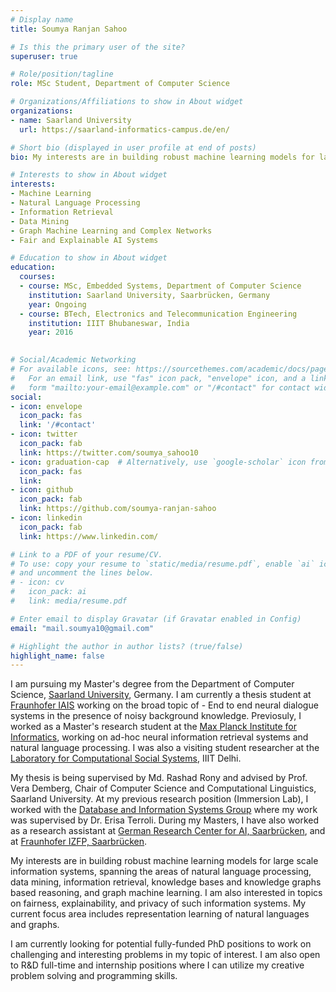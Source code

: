 ```yaml
---
# Display name
title: Soumya Ranjan Sahoo

# Is this the primary user of the site?
superuser: true

# Role/position/tagline
role: MSc Student, Department of Computer Science

# Organizations/Affiliations to show in About widget
organizations:
- name: Saarland University
  url: https://saarland-informatics-campus.de/en/

# Short bio (displayed in user profile at end of posts)
bio: My interests are in building robust machine learning models for large information systems, spanning the areas of natural language processing, information extraction and retrieval, knowledge bases and knowledge graphs. I am also interested in problems in graph machine learning and theory. My current focus area includes representation learning of natural languages and graphs.  

# Interests to show in About widget
interests:
- Machine Learning
- Natural Language Processing
- Information Retrieval
- Data Mining
- Graph Machine Learning and Complex Networks
- Fair and Explainable AI Systems

# Education to show in About widget
education:
  courses:
  - course: MSc, Embedded Systems, Department of Computer Science
    institution: Saarland University, Saarbrücken, Germany
    year: Ongoing
  - course: BTech, Electronics and Telecommunication Engineering
    institution: IIIT Bhubaneswar, India
    year: 2016
 

# Social/Academic Networking
# For available icons, see: https://sourcethemes.com/academic/docs/page-builder/#icons
#   For an email link, use "fas" icon pack, "envelope" icon, and a link in the
#   form "mailto:your-email@example.com" or "/#contact" for contact widget.
social:
- icon: envelope
  icon_pack: fas
  link: '/#contact'
- icon: twitter
  icon_pack: fab
  link: https://twitter.com/soumya_sahoo10
- icon: graduation-cap  # Alternatively, use `google-scholar` icon from `ai` icon pack
  icon_pack: fas
  link: 
- icon: github
  icon_pack: fab
  link: https://github.com/soumya-ranjan-sahoo
- icon: linkedin
  icon_pack: fab
  link: https://www.linkedin.com/

# Link to a PDF of your resume/CV.
# To use: copy your resume to `static/media/resume.pdf`, enable `ai` icons in `params.toml`, 
# and uncomment the lines below.
# - icon: cv
#   icon_pack: ai
#   link: media/resume.pdf

# Enter email to display Gravatar (if Gravatar enabled in Config)
email: "mail.soumya10@gmail.com"

# Highlight the author in author lists? (true/false)
highlight_name: false
---
```


I am pursuing my Master's degree from the Department of Computer Science, [Saarland University](https://saarland-informatics-campus.de/), Germany. I am currently a thesis student at [Fraunhofer IAIS](https://www.iais.fraunhofer.de/en.html)  working on the broad topic of - End to end neural dialogue systems in the presence of noisy background knowledge. Previosuly, I worked as a Master's research student at the [Max Planck Institute for Informatics](https://www.mpi-inf.mpg.de/home), working on ad-hoc neural information retrieval systems and natural language processing. I was also a visiting student researcher at the [Laboratory for Computational Social Systems](http://lcs2.iiitd.edu.in/research.html), IIIT Delhi. 

My thesis is being supervised by Md. Rashad Rony and advised by Prof. Vera Demberg, Chair of Computer Science and Computational Linguistics, Saarland University. At my previous research position (Immersion Lab), I worked with the [Database and Information Systems Group](https://www.mpi-inf.mpg.de/departments/databases-and-information-system) where my work was supervised by Dr. Erisa Terroli. During my Masters, I have also worked as a research assistant at [German Research Center for AI, Saarbrücken](https://www.dfki.de/web/forschung/forschungsbereiche/sprachtechnologie-und-multilingualitaet/), and at [Fraunhofer IZFP, Saarbrücken](https://www.izfp.fraunhofer.de/en/institutsprofil/abteilungen/asdv.html).

My interests are in building robust machine learning models for large scale information systems, spanning the areas of natural language processing, data mining, information retrieval, knowledge bases and knowledge graphs based reasoning, and graph machine learning. I am also interested in topics on fairness, explainability, and privacy of such information systems. My current focus area includes representation learning of natural languages and graphs.

I am currently looking for potential fully-funded PhD positions to work on challenging and interesting problems in my topic of interest. I am also open to R&D full-time and internship positions where I can utilize my creative problem solving and programming skills. 

